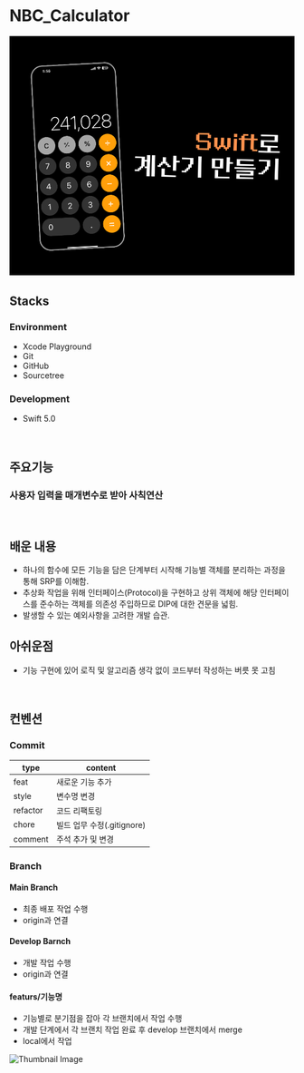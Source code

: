 # NBC_Calculator

![Thumbnail Image](./Image/thumbnailImage.png)

## Stacks

### Environment
- Xcode Playground
- Git 
- GitHub
- Sourcetree

### Development
- Swift 5.0

<br>

## 주요기능
### 사용자 입력을 매개변수로 받아 사칙연산

<br>

## 배운 내용
* 하나의 함수에 모든 기능을 담은 단계부터 시작해 기능별 객체를 분리하는 과정을 통해 SRP를 이해함.
* 추상화 작업을 위해 인터페이스(Protocol)을 구현하고 상위 객체에 해당 인터페이스를 준수하는 객체를 의존성 주입하므로 DIP에 대한 견문을 넓힘.
* 발생할 수 있는 예외사항을 고려한 개발 습관.

## 아쉬운점
* 기능 구현에 있어 로직 및 알고리즘 생각 없이 코드부터 작성하는 버릇 못 고침

<br>

## 컨벤션
### Commit 

|type|content|
|----|----|
|feat|새로운 기능 추가|
|style|변수명 변경|
|refactor|코드 리팩토링|
|chore|빌드 업무 수정(.gitignore)|
|comment|주석 추가 및 변경|

### Branch
#### Main Branch
* 최종 배포 작업 수행
* origin과 연결

#### Develop Barnch
* 개발 작업 수행
* origin과 연결

#### featurs/기능명
* 기능별로 분기점을 잡아 각 브랜치에서 작업 수행
* 개발 단계에서 각 브랜치 작업 완료 후 develop 브랜치에서 merge
* local에서 작업

![Thumbnail Image](/Image/branchConventionImage.png)